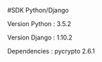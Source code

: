 #SDK Python/Django

Version Python  : 3.5.2

Version Django  : 1.10.2

Dependencies : pycrypto 2.6.1
